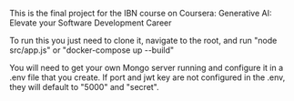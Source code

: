 This is the final project for the IBN course on Coursera: Generative AI: Elevate your Software Development Career

To run this you just need to clone it, navigate to the root, and run "node src/app.js" or "docker-compose up --build"

You will need to get your own Mongo server running and configure it in a .env file that you create. If port and jwt key are not configured in the .env, they will default to "5000" and "secret".
